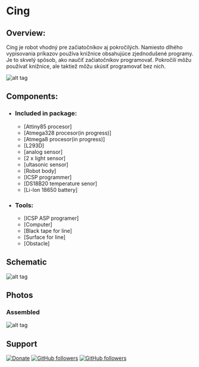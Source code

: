 # Cing

## Overview:
Cing je robot vhodný pre začiatočníkov aj pokročilých. Namiesto dlhého vypisovania príkazov používa knižnice obsahujúce zjednodušené programy. Je to skvelý spôsob, ako naučiť začiatočníkov programovať. Pokročilí môžu používať knižnice, ale taktiež môžu skúsiť programovať bez nich. 

![alt tag]()

## Components:
 - ### Included in package:
   - [Attiny85 procesor]
   - [Atmega328 procesor(in progress)]
   - [Atmega8 procesor(in progress)]
   - [L293D]
   - [analog sensor]
   - [2 x light sensor]
   - [ultasonic sensor]
   - [Robot body]
   - [ICSP programmer]
   - [DS18B20 temperature senor]
   - [Li-Ion 18650 battery]
 - ### Tools:
   - [ICSP ASP programer]
   - [Computer]
   - [Black tape for line]
   - [Surface for line]
   - [Obstacle]
## Schematic
![alt tag]()
## Photos
### Assembled
![alt tag]()
## Support
[![Donate](https://img.shields.io/badge/paypal-donate-yellow.svg)](https://www.paypal.me/StanislavJochman)
[![GitHub followers](https://img.shields.io/github/followers/espadrine.svg?style=social&label=Follow)](https://github.com/StanislavJochman/ATTEMP)
[![GitHub followers](https://img.shields.io/github/followers/espadrine.svg?style=social&label=Follow)](https://github.com/Galeje/Cing)
